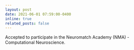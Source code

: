 ```yaml
---
layout: post
date: 2021-06-01 07:59:00-0400
inline: true
related_posts: false
---
```


Accepted to participate in the Neuromatch Academy (NMA) - Computational Neuroscience.